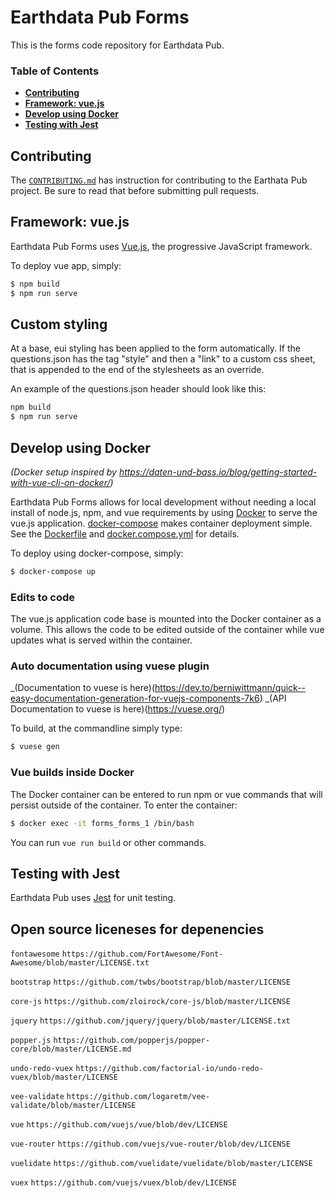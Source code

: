 # Earthdata Pub Forms

This is the forms code repository for Earthdata Pub.

### Table of Contents

- **[Contributing](#contributing)**
- **[Framework: vue.js](#framework-vuejs)**
- **[Develop using Docker](#develop-using-docker)**
- **[Testing with Jest](#testing-with-jest)**

## Contributing

The [`CONTRIBUTING.md`](./CONTRIBUTING.md) has instruction for contributing to the Earthata Pub project. Be sure to read that before submitting pull requests.

## Framework: vue.js

Earthdata Pub Forms uses [Vue.js](https://vuejs.org/), the progressive JavaScript framework.

To deploy vue app, simply:

```bash
$ npm build
$ npm run serve
```

## Custom styling

At a base, eui styling has been applied to the form automatically.  If the questions.json has the tag "style" and then a "link" to a custom css sheet, that is appended to the end of the stylesheets as an override.

An example of the questions.json header should look like this:

```javascript
npm build
$ npm run serve
```

## Develop using Docker

_(Docker setup inspired by https://daten-und-bass.io/blog/getting-started-with-vue-cli-on-docker/)_

Earthdata Pub Forms allows for local development without needing a local install of node.js, npm, and vue requirements by using [Docker](https://docs.docker.com/) to serve the vue.js application. [docker-compose](https://docs.docker.com/compose/) makes container deployment simple. See the [Dockerfile](./Dockerfile) and [docker.compose.yml](./docker-compose.yml) for details.

To deploy using docker-compose, simply:

```bash
$ docker-compose up
```

### Edits to code

The vue.js application code base is mounted into the Docker container as a volume. This allows the code to be edited outside of the container while vue updates what is served within the container.

### Auto documentation using vuese plugin

_(Documentation to vuese is here)(https://dev.to/berniwittmann/quick--easy-documentation-generation-for-vuejs-components-7k6)
_(API Documentation to vuese is here)(https://vuese.org/)

To build, at the commandline simply type:

```bash
$ vuese gen
```

### Vue builds inside Docker

The Docker container can be entered to run npm or vue commands that will persist outside of the container. To enter the container:

```bash
$ docker exec -it forms_forms_1 /bin/bash
```

You can run `vue run build` or other commands.

## Testing with Jest

Earthdata Pub uses [Jest](https://jestjs.io/) for unit testing.

## Open source liceneses for depenencies

`fontawesome`
`https://github.com/FortAwesome/Font-Awesome/blob/master/LICENSE.txt`

`bootstrap`
`https://github.com/twbs/bootstrap/blob/master/LICENSE`

`core-js`
`https://github.com/zloirock/core-js/blob/master/LICENSE`

`jquery`
`https://github.com/jquery/jquery/blob/master/LICENSE.txt`

`popper.js`
`https://github.com/popperjs/popper-core/blob/master/LICENSE.md`

`undo-redo-vuex`
`https://github.com/factorial-io/undo-redo-vuex/blob/master/LICENSE`

`vee-validate`
`https://github.com/logaretm/vee-validate/blob/master/LICENSE`

`vue`
`https://github.com/vuejs/vue/blob/dev/LICENSE`

`vue-router`
`https://github.com/vuejs/vue-router/blob/dev/LICENSE`

`vuelidate`
`https://github.com/vuelidate/vuelidate/blob/master/LICENSE`

`vuex`
`https://github.com/vuejs/vuex/blob/dev/LICENSE`